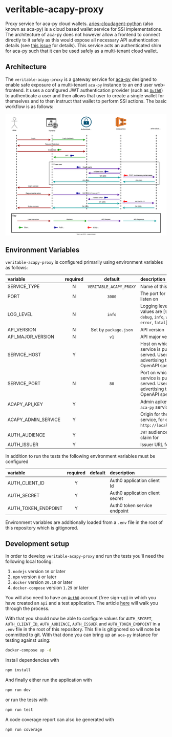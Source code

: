 # veritable-acapy-proxy

Proxy service for aca-py cloud wallets. [aries-cloudagent-python](https://github.com/hyperledger/aries-cloudagent-python) (also known as aca-py) is a cloud based wallet service for SSI implementations. The architecture of aca-py does not however allow a frontend to connect directly to it safely as this would expose all necessary API authentication details (see [this issue](https://github.com/hyperledger/aries-cloudagent-python/issues/1632) for details). This service acts an authenticated shim for aca-py such that it can be used safely as a multi-tenant cloud wallet.

## Architecture

The `veritable-acapy-proxy` is a gateway service for [aca-py](https://github.com/hyperledger/aries-cloudagent-python)
designed to enable safe exposure of a multi-tenant `aca-py` instance to an end user web-frontend. It uses a configured JWT authentication provider (such as [`Auth0`](https://auth0.com/)) to authenticate a user and then allows that user to create a single wallet for themselves and to then instruct that wallet to perform SSI actions. The basic workflow is as follows:

![architecture](readme-assets/architecture.svg)

## Environment Variables

`veritable-acapy-proxy` is configured primarily using environment variables as follows:

| variable            | required |         default         | description                                                                          |
| :------------------ | :------: | :---------------------: | :----------------------------------------------------------------------------------- |
| SERVICE_TYPE        |    N     | `VERITABLE_ACAPY_PROXY` | Name of this service                                                                 |
| PORT                |    N     |         `3000`          | The port for the API to listen on                                                    |
| LOG_LEVEL           |    N     |         `info`          | Logging level. Valid values are [`trace`, `debug`, `info`, `warn`, `error`, `fatal`] |
| API_VERSION         |    N     |  Set by `package.json`  | API version                                                                          |
| API_MAJOR_VERSION   |    N     |          `v1`           | API major version                                                                    |
| SERVICE_HOST        |    Y     |                         | Host on which this service is publicly served. Used for advertising the OpenAPI spec |
| SERVICE_PORT        |    N     |          `80`           | Port on which this service is publicly served. Used for advertising the OpenAPI spec |
| ACAPY_API_KEY       |    Y     |                         | Admin apikey for the `aca-py` service                                                |
| ACAPY_ADMIN_SERVICE |    Y     |                         | Origin for the `aca-py` service, for example `http://localhost:8001`                 |
| AUTH_AUDIENCE       |    Y     |                         | `JWT` audience to check claim for                                                    |
| AUTH_ISSUER         |    Y     |                         | Issuer URL for the `JWT`                                                             |

In addition to run the tests the following environment variables must be configured

| variable            | required | default | description                     |
| :------------------ | :------: | :-----: | :------------------------------ |
| AUTH_CLIENT_ID      |    Y     |         | Auth0 application client Id     |
| AUTH_SECRET         |    Y     |         | Auth0 application client secret |
| AUTH_TOKEN_ENDPOINT |    Y     |         | Auth0 token service endpoint    |

Environment variables are additionally loaded from a `.env` file in the root of this repository which is gitignored.

## Development setup

In order to develop `veritable-acapy-proxy` and run the tests you'll need the following local tooling:

1. `nodejs` version `16` or later
2. `npm` version `8` or later
3. `docker` version `20.10` or later
4. `docker-compose` version `1.29` or later

You will also need to have an [`Auth0`](https://auth0.com/) account (free sign-up) in which you have created an `api` and a test application. The article [here](https://auth0.com/docs/get-started/apis/create-m2m-app-test) will walk you through the process.

With that you should now be able to configure values for `AUTH_SECRET`, `AUTH_CLIENT_ID`, `AUTH_AUDIENCE`, `AUTH_ISSUER` and `AUTH_TOKEN_ENDPOINT` in a `.env` file in the root of this repository. This file is gitignored so will note be committed to git. With that done you can bring up an `aca-py` instance for testing against using:

```sh
docker-compose up -d
```

Install dependencies with

```sh
npm install
```

And finally either run the application with

```sh
npm run dev
```

or run the tests with

```sh
npm run test
```

A code coverage report can also be generated with

```sh
npm run coverage
```

